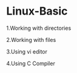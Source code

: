 # Linux-Basic

1.Working with directories

2.Working with files

3.Using vi editor

4.Using C Compiler

